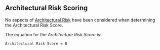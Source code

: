## Architectural Risk Scoring

No aspects of [Architectural Risk](../20categories/20architecture/architecture.md#protocol-architecture-risk) have been considered when determining the Architectural Risk Score.

The equation for the *Architecture Risk Score* is:

```
Architectural Risk Score = 0
```
